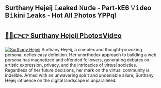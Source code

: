 ## Surthany Hejeij 𝙻eaked 𝙽u𝚍e - Part-kE6 𝚅𝚒deo B𝚒kini 𝙻eaks - Hot All 𝙿hotos YPPqI

# <h2><a href="http://ld1x07v.urlbe.top/?page=Surthany+Hejeij">🔗🔗👉👉 Surthany Hejeij P𝚑oto𝚜Vid𝚎o</a></h2>

[![Surthany Hejeij](https://i.imgur.com/eBuTRDB.gif)](http://ld1x07v.urlbe.top/?page=Surthany+Hejeij)
Surthany Hejeij, a complex and thought-provoking persona, defies easy definition. Her unorthodox approach to building a web persona has magnetized and offended followers, generating debates on artistic expression, privacy, and the intricacies of virtual societies. Regardless of her future decisions, her mark on the virtual community is indelible. Armed with an unwavering spirit and undeniable allure, Surthany Hejeij influence on the digital landscape is unparalleled.
